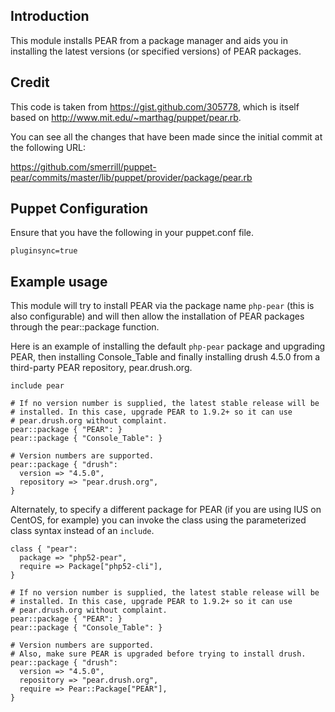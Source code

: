 ## Introduction

This module installs PEAR from a package manager and aids you in installing
the latest versions (or specified versions) of PEAR packages.

## Credit

This code is taken from https://gist.github.com/305778, which is itself based on
http://www.mit.edu/~marthag/puppet/pear.rb.

You can see all the changes that have been made since the initial commit at the
following URL:

https://github.com/smerrill/puppet-pear/commits/master/lib/puppet/provider/package/pear.rb
## Puppet Configuration

Ensure that you have the following in your puppet.conf file.
```puppet
pluginsync=true
```

## Example usage

This module will try to install PEAR via the package name `php-pear` (this is
also configurable) and will then allow the installation of PEAR packages
through the pear::package function.

Here is an example of installing the default `php-pear` package and upgrading
PEAR, then installing Console_Table and finally installing drush 4.5.0 from a
third-party PEAR repository, pear.drush.org.

```puppet
include pear

# If no version number is supplied, the latest stable release will be
# installed. In this case, upgrade PEAR to 1.9.2+ so it can use
# pear.drush.org without complaint.
pear::package { "PEAR": }
pear::package { "Console_Table": }

# Version numbers are supported.
pear::package { "drush":
  version => "4.5.0",
  repository => "pear.drush.org",
}
```

Alternately, to specify a different package for PEAR (if you are using IUS
on CentOS, for example) you can invoke the class using the parameterized
class syntax instead of an `include`.

```puppet
class { "pear":
  package => "php52-pear",
  require => Package["php52-cli"],
}

# If no version number is supplied, the latest stable release will be
# installed. In this case, upgrade PEAR to 1.9.2+ so it can use
# pear.drush.org without complaint.
pear::package { "PEAR": }
pear::package { "Console_Table": }

# Version numbers are supported.
# Also, make sure PEAR is upgraded before trying to install drush.
pear::package { "drush":
  version => "4.5.0",
  repository => "pear.drush.org",
  require => Pear::Package["PEAR"],
}
```

